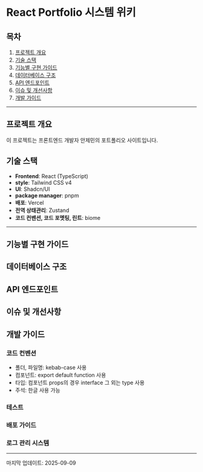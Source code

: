 # React Portfolio 시스템 위키

## 목차

1. [프로젝트 개요](#프로젝트-개요)
2. [기술 스택](#기술-스택)
3. [기능별 구현 가이드](#기능별-구현-가이드)
4. [데이터베이스 구조](#데이터베이스-구조)
5. [API 엔드포인트](#api-엔드포인트)
6. [이슈 및 개선사항](#이슈-및-개선사항)
7. [개발 가이드](#개발-가이드)

---

## 프로젝트 개요

이 프로젝트는 프론트엔드 개발자 안제민의 포트폴리오 사이트입니다.

## 기술 스택

- **Frontend**: React (TypeScript)
- **style**: Tailwind CSS v4
- **UI**: Shadcn/UI
- **package manager**: pnpm
- **배포**: Vercel
- **전역 상태관리**: Zustand
- **코드 컨벤션, 코드 포멧팅, 린트**: biome

---

## 기능별 구현 가이드

## 데이터베이스 구조

## API 엔드포인트

## 이슈 및 개선사항

## 개발 가이드

### 코드 컨벤션

- 폴더, 파일명: kebab-case 사용
- 컴포넌트: export default function 사용
- 타입: 컴포넌트 props의 경우 interface 그 외는 type 사용
- 주석: 한글 사용 가능

### 테스트

### 배포 가이드

### 로그 관리 시스템

---

마지막 업데이트: 2025-09-09
